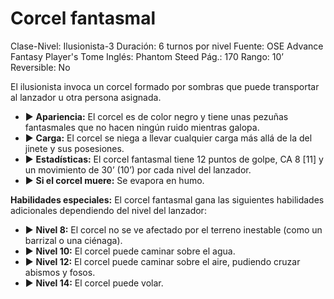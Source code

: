 # Corcel fantasmal

Clase-Nivel: Ilusionista-3
Duración: 6 turnos por nivel
Fuente: OSE Advance Fantasy Player's Tome
Inglés: Phantom Steed
Pág.: 170
Rango: 10’
Reversible: No

El ilusionista invoca un corcel formado por sombras que puede transportar al lanzador u otra persona asignada. 

- ▶ **Apariencia:** El corcel es de color negro y tiene unas pezuñas fantasmales que no hacen ningún ruido mientras galopa.
- ▶ **Carga:** El corcel se niega a llevar cualquier carga más allá de la del jinete y sus posesiones.
- ▶ **Estadísticas:** El corcel fantasmal tiene 12 puntos de golpe, CA 8 [11] y un movimiento de 30’ (10’) por cada nivel del lanzador.
- ▶ **Si el corcel muere:** Se evapora en humo.

**Habilidades especiales:** El corcel fantasmal gana las siguientes habilidades adicionales dependiendo del nivel del lanzador: 

- ▶ **Nivel 8:** El corcel no se ve afectado por el terreno inestable (como un barrizal o una ciénaga).
- ▶ **Nivel 10:** El corcel puede caminar sobre el agua.
- ▶ **Nivel 12:** El corcel puede caminar sobre el aire, pudiendo cruzar abismos y fosos.
- ▶ **Nivel 14:** El corcel puede volar.